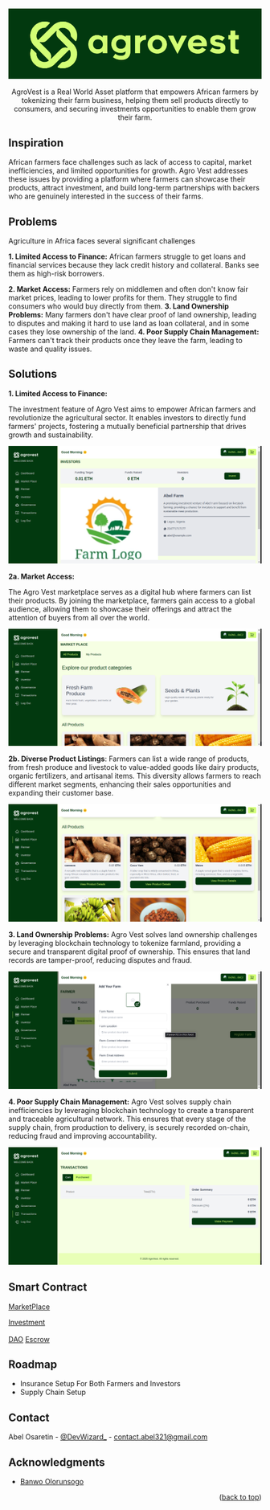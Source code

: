 <!-- Improved compatibility of back to top link: See: https://github.com/othneildrew/Best-README-Template/pull/73 -->

<a id="readme-top"></a>

<!--
*** Thanks for checking out the Best-README-Template. If you have a suggestion
*** that would make this better, please fork the repo and create a pull request
*** or simply open an issue with the tag "enhancement".
*** Don't forget to give the project a star!
*** Thanks again! Now go create something AMAZING! :D
-->

<!-- PROJECT SHIELDS -->
<!--
*** I'm using markdown "reference style" links for readability.
*** Reference links are enclosed in brackets [ ] instead of parentheses ( ).
*** See the bottom of this document for the declaration of the reference variables
*** for contributors-url, forks-url, etc. This is an optional, concise syntax you may use.
*** https://www.markdownguide.org/basic-syntax/#reference-style-links
-->

<!-- PROJECT LOGO -->
<br />
<div align="center">
  <a>
    <img src="images/agrovestLogo.png" alt="Logo">
  </a>

  <p align="center">
    AgroVest is a Real World Asset platform that empowers African farmers by tokenizing their farm business, helping them sell products directly to consumers, and securing investments opportunities to enable them grow their farm.

</div>

<!-- GETTING STARTED -->

## Inspiration

African farmers face challenges such as lack of access to capital, market inefficiencies, and limited opportunities for growth. Agro Vest addresses these issues by providing a platform where farmers can showcase their products, attract investment, and build long-term partnerships with backers who are genuinely interested in the success of their farms.

## Problems

Agriculture in Africa faces several significant challenges

**1. Limited Access to Finance:** African farmers struggle to get loans and financial services because they lack credit history and collateral. Banks see them as high-risk borrowers.

**2. Market Access:** Farmers rely on middlemen and often don't know fair market prices, leading to lower profits for them. They struggle to find consumers who would buy directly from them.
**3. Land Ownership Problems:** Many farmers don't have clear proof of land ownership, leading to disputes and making it hard to use land as loan collateral, and in some cases they lose ownership of the land.
**4. Poor Supply Chain Management:** Farmers can't track their products once they leave the farm, leading to waste and quality issues.

## Solutions

**1. Limited Access to Finance:**

The investment feature of Agro Vest aims to empower African farmers and revolutionize the agricultural sector. It enables investors to directly fund farmers' projects, fostering a mutually beneficial partnership that drives growth and sustainability.

<div align="left">
  <a>
    <img src="images/Investment.png" alt="Logo">
  </a>

<br />

**2a. Market Access:**

The Agro Vest marketplace serves as a digital hub where farmers can list their products. By joining the marketplace, farmers gain access to a global audience, allowing them to showcase their offerings and attract the attention of buyers from all over the world.

  <div align="left">
  <a>
    <img src="images/MarketPlace.png" alt="Logo">
  </a>

<br />

**2b. Diverse Product Listings**: Farmers can list a wide range of products, from fresh produce and livestock to value-added goods like dairy products, organic fertilizers, and artisanal items. This diversity allows farmers to reach different market segments, enhancing their sales opportunities and expanding their customer base.

  <div align="left">
  <a>
    <img src="images/DiverseProduct.png" alt="Logo">
  </a>

  <br/>

**3. Land Ownership Problems:**
Agro Vest solves land ownership challenges by leveraging blockchain technology to tokenize farmland, providing a secure and transparent digital proof of ownership. This ensures that land records are tamper-proof, reducing disputes and fraud.

  <div align="left">
  <a>
    <img src="images/AddFarm.png" alt="Logo">
  </a>

  <br/>

**4. Poor Supply Chain Management:** Agro Vest solves supply chain inefficiencies by leveraging blockchain technology to create a transparent and traceable agricultural network. This ensures that every stage of the supply chain, from production to delivery, is securely recorded on-chain, reducing fraud and improving accountability.

 <div align="left">
  <a>
    <img src="images/TransactionHistory.png" alt="Logo">
  </a>

  <br/>

<!-- ## How We Built It

- **Solidity Smart Contracts**
- **Scaffold ETH**
- **Optimisim**
- **The Graph**
- **Next Js**

## Challenges We Ran Into

- **Circles**::
- **The Graph**:
- **Scaffold ETH**: -->

## Smart Contract

[MarketPlace](https://example.com)
<br />

[Investment](https://example.com)
</br>
<br />
[DAO](https://example.com)
[Escrow](https://example.com)

<!-- ROADMAP -->

## Roadmap

- Insurance Setup For Both Farmers and Investors
- Supply Chain Setup

<!-- CONTACT -->

## Contact

Abel Osaretin - [@DevWizard\_](https://x.com/DevWizard_) - contact.abel321@gmail.com

<!-- ACKNOWLEDGMENTS -->

## Acknowledgments

- [Banwo Olorunsogo](https://github.com/sogobanwo)

<p align="right">(<a href="#readme-top">back to top</a>)</p>

<!-- MARKDOWN LINKS & IMAGES -->
<!-- https://www.markdownguide.org/basic-syntax/#reference-style-links -->

[contributors-shield]: https://img.shields.io/github/contributors/github_username/repo_name.svg?style=for-the-badge
[contributors-url]: https://github.com/github_username/repo_name/graphs/contributors
[forks-shield]: https://img.shields.io/github/forks/github_username/repo_name.svg?style=for-the-badge
[forks-url]: https://github.com/github_username/repo_name/network/members
[stars-shield]: https://img.shields.io/github/stars/github_username/repo_name.svg?style=for-the-badge
[stars-url]: https://github.com/github_username/repo_name/stargazers
[issues-shield]: https://img.shields.io/github/issues/github_username/repo_name.svg?style=for-the-badge
[issues-url]: https://github.com/github_username/repo_name/issues
[license-shield]: https://img.shields.io/github/license/github_username/repo_name.svg?style=for-the-badge
[license-url]: https://github.com/github_username/repo_name/blob/master/LICENSE.txt
[linkedin-shield]: https://img.shields.io/badge/-LinkedIn-black.svg?style=for-the-badge&logo=linkedin&colorB=555
[linkedin-url]: https://linkedin.com/in/linkedin_username
[product-screenshot]: images/screenshot.png
[Next.js]: https://img.shields.io/badge/next.js-000000?style=for-the-badge&logo=nextdotjs&logoColor=white
[Next-url]: https://nextjs.org/
[React.js]: https://img.shields.io/badge/React-20232A?style=for-the-badge&logo=react&logoColor=61DAFB
[React-url]: https://reactjs.org/
[Vue.js]: https://img.shields.io/badge/Vue.js-35495E?style=for-the-badge&logo=vuedotjs&logoColor=4FC08D
[Vue-url]: https://vuejs.org/
[Angular.io]: https://img.shields.io/badge/Angular-DD0031?style=for-the-badge&logo=angular&logoColor=white
[Angular-url]: https://angular.io/
[Svelte.dev]: https://img.shields.io/badge/Svelte-4A4A55?style=for-the-badge&logo=svelte&logoColor=FF3E00
[Svelte-url]: https://svelte.dev/
[Laravel.com]: https://img.shields.io/badge/Laravel-FF2D20?style=for-the-badge&logo=laravel&logoColor=white
[Laravel-url]: https://laravel.com
[Bootstrap.com]: https://img.shields.io/badge/Bootstrap-563D7C?style=for-the-badge&logo=bootstrap&logoColor=white
[Bootstrap-url]: https://getbootstrap.com
[JQuery.com]: https://img.shields.io/badge/jQuery-0769AD?style=for-the-badge&logo=jquery&logoColor=white
[JQuery-url]: https://jquery.com
